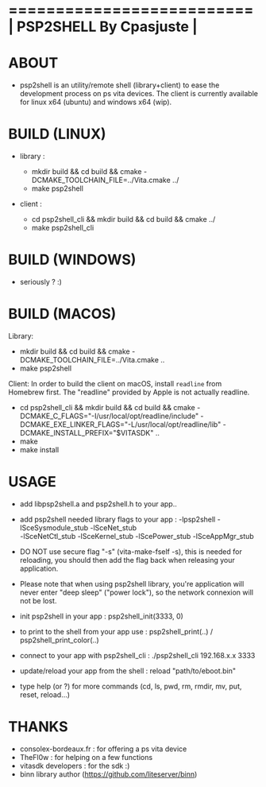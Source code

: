 ==========================
| PSP2SHELL By Cpasjuste |
==========================

ABOUT
=====

- psp2shell is an utility/remote shell (library+client) to ease the development process on ps vita devices.
    The client is currently available for linux x64 (ubuntu) and windows x64 (wip).

BUILD (LINUX)
=============

- library :
    - mkdir build && cd build && cmake -DCMAKE_TOOLCHAIN_FILE=../Vita.cmake ../
    - make psp2shell

- client :
    - cd psp2shell_cli && mkdir build && cd build && cmake ../
    - make psp2shell_cli

BUILD (WINDOWS)
===============

- seriously ? :)

BUILD (MACOS)
=============

Library:

* mkdir build && cd build && cmake -DCMAKE_TOOLCHAIN_FILE=../Vita.cmake ..
* make psp2shell

Client: In order to build the client on macOS, install `readline` from
Homebrew first. The "readline" provided by Apple is not actually readline.

* cd psp2shell_cli && mkdir build && cd build && cmake
  -DCMAKE_C_FLAGS="-I/usr/local/opt/readline/include"
  -DCMAKE_EXE_LINKER_FLAGS="-L/usr/local/opt/readline/lib"
  -DCMAKE_INSTALL_PREFIX="$VITASDK" ..
* make
* make install

USAGE
=====

- add libpsp2shell.a and psp2shell.h to your app..

- add psp2shell needed library flags to your app :
	-lpsp2shell -lSceSysmodule_stub -lSceNet_stub \
	-lSceNetCtl_stub -lSceKernel_stub -lScePower_stub -lSceAppMgr_stub

- DO NOT use secure flag "-s" (vita-make-fself -s), this is needed for reloading,
    you should then add the flag back when releasing your application.

- Please note that when using psp2shell library, you're application
    will never enter "deep sleep" ("power lock"), so the network connexion will not be lost.

- init psp2shell in your app : psp2shell_init(3333, 0)

- to print to the shell from your app use : psp2shell_print(..) / psp2shell_print_color(..)

- connect to your app with psp2shell_cli : ./psp2shell_cli 192.168.x.x 3333

- update/reload your app from the shell : reload "path/to/eboot.bin"

- type help (or ?) for more commands
    (cd, ls, pwd, rm, rmdir, mv, put, reset, reload...)


THANKS
======
- consolex-bordeaux.fr : for offering a ps vita device
- TheFl0w : for helping on a few functions
- vitasdk developers : for the sdk :)
- binn library author (https://github.com/liteserver/binn)
